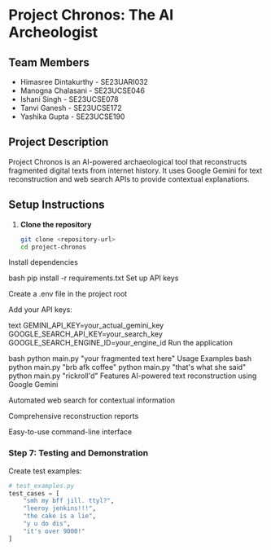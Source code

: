 # Project Chronos: The AI Archeologist

## Team Members
- Himasree Dintakurthy - SE23UARI032
- Manogna Chalasani - SE23UCSE046
- Ishani Singh - SE23UCSE078
- Tanvi Ganesh - SE23UCSE172
- Yashika Gupta - SE23UCSE190

## Project Description
Project Chronos is an AI-powered archaeological tool that reconstructs fragmented digital texts from internet history. It uses Google Gemini for text reconstruction and web search APIs to provide contextual explanations.

## Setup Instructions

1. **Clone the repository**
   ```bash
   git clone <repository-url>
   cd project-chronos
Install dependencies

bash
pip install -r requirements.txt
Set up API keys

Create a .env file in the project root

Add your API keys:

text
GEMINI_API_KEY=your_actual_gemini_key
GOOGLE_SEARCH_API_KEY=your_search_key
GOOGLE_SEARCH_ENGINE_ID=your_engine_id
Run the application

bash
python main.py "your fragmented text here"
Usage Examples
bash
python main.py "brb afk coffee"
python main.py "that's what she said"
python main.py "rickroll'd"
Features
AI-powered text reconstruction using Google Gemini

Automated web search for contextual information

Comprehensive reconstruction reports

Easy-to-use command-line interface

### Step 7: Testing and Demonstration

Create test examples:
```python
# test_examples.py
test_cases = [
    "smh my bff jill. ttyl?",
    "leeroy jenkins!!!",
    "the cake is a lie",
    "y u do dis",
    "it's over 9000!"
]